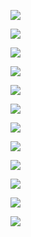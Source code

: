![](https://github.com/Goosolio/Portfolio/blob/main/Project%206/db%2B1.png)


![](https://github.com/Goosolio/Portfolio/blob/main/Project%206/db%2B2.png)


![](https://github.com/Goosolio/Portfolio/blob/main/Project%206/db%2B3.png)


![](https://github.com/Goosolio/Portfolio/blob/main/Project%206/db%2B4.png)


![](https://github.com/Goosolio/Portfolio/blob/main/Project%206/db%2B5.png)


![](https://github.com/Goosolio/Portfolio/blob/main/Project%206/db%2B6.png)


![](https://github.com/Goosolio/Portfolio/blob/main/Project%206/db%2B7.png)


![](https://github.com/Goosolio/Portfolio/blob/main/Project%206/db%2B8.png)


![](https://github.com/Goosolio/Portfolio/blob/main/Project%206/db%2B9.png)


![](https://github.com/Goosolio/Portfolio/blob/main/Project%206/db%2B10.png)


![](https://github.com/Goosolio/Portfolio/blob/main/Project%206/db%2B11.png)


![](https://github.com/Goosolio/Portfolio/blob/main/Project%206/db%2B12.png)
